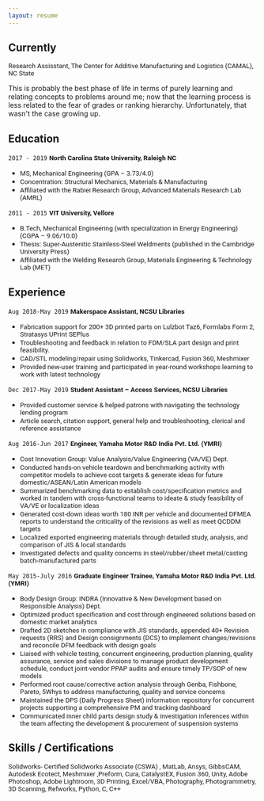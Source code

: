 ```yaml
---
layout: resume
---
```


<!---No Title-->

## Currently

<span style="font-family:San Francisco, Roboto, Segoe UI; font-size:10pt;"> Research Assisstant, The Center for Additive Manufacturing and Logistics (CAMAL), NC State 

This is probably the best phase of life in terms of purely learning and relating concepts to problems around me; now that the learning process is less related to the fear of grades or ranking hierarchy. Unfortunately, that wasn't the case growing up.
</span> 

## Education

`2017 - 2019`
__<span style="font-family:San Francisco, Roboto, Segoe UI; font-size:10pt;"> North Carolina State University, Raleigh NC </span>__
- <span style="font-family:San Francisco, Roboto, Segoe UI; font-size:10pt;"> MS, Mechanical Engineering (GPA – 3.73/4.0) </span>
- <span style="font-family:San Francisco, Roboto, Segoe UI; font-size:10pt;"> Concentration: Structural Mechanics, Materials & Manufacturing </span>
- <span style="font-family:San Francisco, Roboto, Segoe UI; font-size:10pt;"> Affiliated with the Rabiei Research Group, Advanced Materials Research Lab (AMRL) </span>

`2011 - 2015`
__<span style="font-family:San Francisco, Roboto, Segoe UI; font-size:10pt;"> VIT  University, Vellore </span>__
- <span style="font-family:San Francisco, Roboto, Segoe UI; font-size:10pt;"> B.Tech, Mechanical Engineering (with specialization in Energy Engineering) (CGPA – 9.06/10.0) </span>
- <span style="font-family:San Francisco, Roboto, Segoe UI; font-size:10pt;"> Thesis: Super-Austenitic Stainless-Steel Weldments (published in the Cambridge University Press) </span>
- <span style="font-family:San Francisco, Roboto, Segoe UI; font-size:10pt;"> Affiliated with the Welding Research Group, Materials Engineering & Technology Lab (MET) </span>                 

## Experience

`Aug 2018-May 2019`
 __<span style="font-family:San Francisco, Roboto, Segoe UI; font-size:10pt;"> Makerspace Assistant, NCSU Libraries  </span>__
- <span style="font-family:San Francisco, Roboto, Segoe UI; font-size:10pt;"> Fabrication support for 200+ 3D printed parts on Lulzbot Taz6, Formlabs Form 2, Stratasys UPrint SEPlus </span>
- <span style="font-family:San Francisco, Roboto, Segoe UI; font-size:10pt;"> Troubleshooting and feedback in relation to FDM/SLA part design and print feasibility. </span>
- <span style="font-family:San Francisco, Roboto, Segoe UI; font-size:10pt;"> CAD/STL modeling/repair using Solidworks, Tinkercad, Fusion 360, Meshmixer </span>
- <span style="font-family:San Francisco, Roboto, Segoe UI; font-size:10pt;"> Provided new-user training and participated in year-round workshops learning to work with latest technology  </span>

`Dec 2017-May 2019`
__<span style="font-family:San Francisco, Roboto, Segoe UI; font-size:10pt;"> Student Assistant – Access Services, NCSU Libraries </span>__
- <span style="font-family:San Francisco, Roboto, Segoe UI; font-size:10pt;"> Provided customer service & helped patrons with navigating the technology lending program </span>
- <span style="font-family:San Francisco, Roboto, Segoe UI; font-size:10pt;"> Article search, citation support, general help and troubleshooting, clerical and reference assistance  </span>

`Aug 2016-Jun 2017`
__<span style="font-family:San Francisco, Roboto, Segoe UI; font-size:10pt;"> Engineer, Yamaha Motor R&D India Pvt. Ltd. (YMRI) </span>__
- <span style="font-family:San Francisco, Roboto, Segoe UI; font-size:10pt;"> Cost Innovation Group: Value Analysis/Value Engineering (VA/VE) Dept. </span>
- <span style="font-family:San Francisco, Roboto, Segoe UI; font-size:10pt;"> Conducted hands-on vehicle teardown and benchmarking activity with competitor models to achieve cost targets & generate ideas for future domestic/ASEAN/Latin American models </span>
- <span style="font-family:San Francisco, Roboto, Segoe UI; font-size:10pt;"> Summarized benchmarking data to establish cost/specification metrics and worked in tandem with cross-functional teams to ideate & study feasibility of VA/VE or localization ideas</span>
- <span style="font-family:San Francisco, Roboto, Segoe UI; font-size:10pt;"> Generated cost-down ideas worth 180 INR per vehicle and documented DFMEA reports to understand the criticality of the revisions as well as meet QCDDM targets </span>
- <span style="font-family:San Francisco, Roboto, Segoe UI; font-size:10pt;"> Localized exported engineering materials through detailed study, analysis, and comparison of JIS & local standards</span>
- <span style="font-family:San Francisco, Roboto, Segoe UI; font-size:10pt;"> Investigated defects and quality concerns in steel/rubber/sheet metal/casting batch-manufactured parts</span>

`May 2015-July 2016`
__<span style="font-family:San Francisco, Roboto, Segoe UI; font-size:10pt;"> Graduate Engineer Trainee, Yamaha Motor R&D India Pvt. Ltd. (YMRI)</span>__
- <span style="font-family:San Francisco, Roboto, Segoe UI; font-size:10pt;"> Body Design Group: INDRA (Innovative & New Development based on Responsible Analysis) Dept. </span>
- <span style="font-family:San Francisco, Roboto, Segoe UI; font-size:10pt;"> Optimized product specification and cost through engineered solutions based on domestic market analytics </span>
- <span style="font-family:San Francisco, Roboto, Segoe UI; font-size:10pt;"> Drafted 2D sketches in compliance with JIS standards, appended 40+ Revision requests (RRS) and Design consignments (DCS) to implement changes/revisions and reconcile DFM feedback with design goals </span>
- <span style="font-family:San Francisco, Roboto, Segoe UI; font-size:10pt;"> Liaised with vehicle testing, concurrent engineering, production planning, quality assurance, service and sales divisions to manage product development schedule, conduct joint-vendor PPAP audits and ensure timely TP/SOP of new models </span>
- <span style="font-family:San Francisco, Roboto, Segoe UI; font-size:10pt;"> Performed root cause/corrective action analysis through Genba, Fishbone, Pareto, 5Whys to address manufacturing, quality and service concerns </span>
- <span style="font-family:San Francisco, Roboto, Segoe UI; font-size:10pt;">  Maintained the DPS (Daily Progress Sheet) information repository for concurrent projects supporting a comprehensive PM and tracking dashboard </span>
- <span style="font-family:San Francisco, Roboto, Segoe UI; font-size:10pt;"> Communicated inner child parts design study & investigation inferences within the team affecting the development & procurement of suspension systems </span>


## Skills / Certifications


<span style="font-family:San Francisco, Roboto, Segoe UI; font-size:10pt;"> Solidworks- Certified Solidworks Associate (CSWA) , MatLab, Ansys, GibbsCAM, Autodesk Ecotect, Meshmixer ,Preform, Cura, CatalystEX, Fusion 360, Unity, Adobe Photoshop, Adobe Lightroom, 3D Printing, Excel/VBA, Photography, Photogrammetry, 3D Scanning, Refworks, Python, C, C++ </span>

<!-- ### Footer-->
<!-- Last updated: Dec 2019 -->


